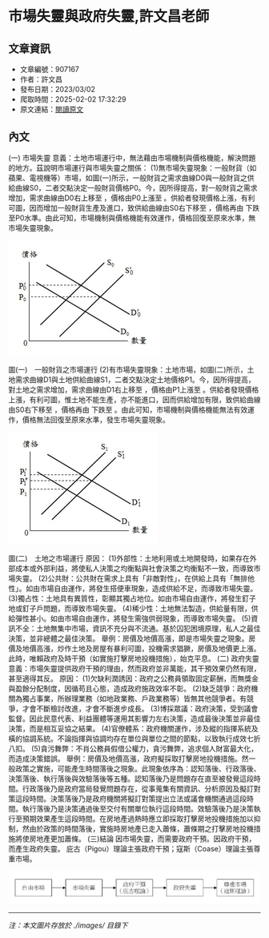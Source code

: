 # 市場失靈與政府失靈,許文昌老師

## 文章資訊
- 文章編號：907167
- 作者：許文昌
- 發布日期：2023/03/02
- 爬取時間：2025-02-02 17:32:29
- 原文連結：[閱讀原文](https://real-estate.get.com.tw/Columns/detail.aspx?no=907167)

## 內文
(一)	市場失靈
意義：土地市場運行中，無法藉由市場機制與價格機能，解決問題的地方。茲說明市場運行與市場失靈之關係：
(1)無市場失靈現象：一般財貨（如蘋果、電視機等）市場，如圖(一)所示，一般財貨之需求曲線D0與一般財貨之供給曲線S0，二者交點決定一般財貨價格P0。今，因所得提高，對一般財貨之需求增加，需求曲線由D0右上移至 ，價格由P0上漲至 。供給者發現價格上漲，有利可圖，因而增加一般財貨生產及進口，致供給曲線由S0右下移至 ，價格再由 下跌至P0水準。由此可知，市場機制與價格機能有效運作，價格回復至原來水準，無市場失靈現象。

![圖片](./images/907167_372694dc.jpg)

圖(一)　一般財貨之市場運行
(2)有市場失靈現象：土地市場，如圖(二)所示，土地需求曲線D1與土地供給曲線S1，二者交點決定土地價格P1。今，因所得提高，對土地之需求增加，需求曲線由D1右上移至 ，價格由P1上漲至 。供給者發現價格上漲，有利可圖，惟土地不能生產，亦不能進口，因而供給增加有限，致供給曲線由S0右下移至 ，價格再由 下跌至 。由此可知，市場機制與價格機能無法有效運作，價格無法回復至原來水準，發生市場失靈現象。

![圖片](./images/907167_9ae95181.jpg)

圖(二)　土地之市場運行
原因：
(1)外部性：土地利用或土地開發時，如果存在外部成本或外部利益，將使私人決策之均衡點與社會決策之均衡點不一致，而導致市場失靈。
(2)公共財：公共財在需求上具有「非敵對性」，在供給上具有「無排他性」。如由市場自由運作，將發生搭便車現象，造成供給不足，而導致市場失靈。
(3)獨占性：土地具有異質性，彰顯其獨占地位。如由市場自由運作，將發生釘子地或釘子戶問題，而導致市場失靈。
(4)稀少性：土地無法製造，供給量有限，供給彈性甚小。如由市場自由運作，將發生需強供弱現象，而導致市場失靈。
(5)資訊不全：土地無集中市場，資訊不充分與不流通。基於囚犯困境原理，私人之最佳決策，並非總體之最佳決策。
舉例：房價及地價高漲，即是市場失靈之現象。房價及地價高漲，炒作土地及房屋有暴利可圖，投機需求猖獗，房價及地價更上漲。此時，唯賴政府及時干預（如實施打擊房地投機措施），始克平息。
(二)	政府失靈
意義：市場失靈提供政府干預的理由，然而政府並非萬能，其干預效果仍然有限，甚至適得其反。
原因：
(1)欠缺利潤誘因：政府之公務員領取固定薪酬，而無獎金與盈餘分配制度，因循苟且心態，造成政府施政效率不彰。
(2)缺乏競爭：政府機關為獨占事業，所辦理業務（如地政業務、戶政業務等）皆無其他競爭者。有競爭，才會不斷檢討改進，才會不斷進步成長。
(3)博採眾議：政府決策，受到議會監督。因此民意代表、利益團體等運用其影響力左右決策，造成最後決策並非最佳決策，而是相互妥協之結果。
(4)官僚體系：政府機關運作，涉及縱的指揮系統及橫的協調系統。不論指揮與協調均存在單位與單位之間的節點，以致執行成效七折八扣。
(5)貪污舞弊：不肖公務員假借公權力，貪污舞弊，追求個人財富最大化，而造成決策錯誤。
舉例：房價及地價高漲，政府擬採取打擊房地投機措施。然一般政策之實施，可能產生時間落後之現象。此現象依序為：認知落後、行政落後、決策落後、執行落後與效驗落後等五種。認知落後乃是問題存在直至被發覺這段時間。行政落後乃是政府當局發覺問題存在，從事蒐集有關資訊、分析原因及擬訂對策這段時間。決策落後乃是政府機關將擬訂對策提出立法或議會機關通過這段時間。執行落後乃是決策通過後至交付有關單位執行這段時間。效驗落後乃是決策執行至預期效果產生這段時間。在房地產過熱時應立即採取打擊房地投機措施加以抑制，然由於政策的時間落後，實施時房地產已走入蕭條，蕭條期之打擊房地投機措施將使房地產更加蕭條。
(三)結論
因市場失靈，而需要政府干預。因政府干預，而產生政府失靈。
庇古（Pigou）理論主張政府干預；寇斯（Coase）理論主張尊重市場。

![圖片](./images/907167_7a6835f2.jpg)


---
*注：本文圖片存放於 ./images/ 目錄下*
